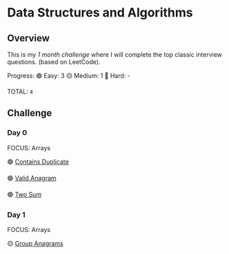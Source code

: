 # Data Structures and Algorithms

## Overview

This is my _1 month challenge_ where I will complete the top classic interview questions. (based on LeetCode).

Progress:
🟢 Easy: 3
🟡 Medium: 1
🔴 Hard: -

TOTAL: `4`

## Challenge

### Day 0

FOCUS: Arrays

🟢 [Contains Duplicate](https://leetcode.com/problems/contains-duplicate/)

🟢 [Valid Anagram](https://leetcode.com/problems/valid-anagram/)

🟢 [Two Sum](https://leetcode.com/problems/two-sum/)

### Day 1

FOCUS: Arrays

🟡 [Group Anagrams](https://leetcode.com/problems/group-anagrams/)
